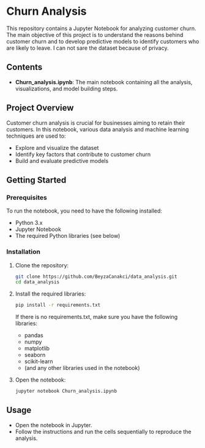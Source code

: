 
# Churn Analysis

This repository contains a Jupyter Notebook for analyzing customer churn. The main objective of this project is to understand the reasons behind customer churn and to develop predictive models to identify customers who are likely to leave. I can not sare the dataset because of privacy.

## Contents

- **Churn_analysis.ipynb**: The main notebook containing all the analysis, visualizations, and model building steps.

## Project Overview

Customer churn analysis is crucial for businesses aiming to retain their customers. In this notebook, various data analysis and machine learning techniques are used to:

- Explore and visualize the dataset
- Identify key factors that contribute to customer churn
- Build and evaluate predictive models

## Getting Started

### Prerequisites

To run the notebook, you need to have the following installed:

- Python 3.x
- Jupyter Notebook
- The required Python libraries (see below)

### Installation

1. Clone the repository:
    ```bash
    git clone https://github.com/BeyzaCanakci/data_analysis.git
    cd data_analysis
    ```

2. Install the required libraries:
    ```bash
    pip install -r requirements.txt
    ```

   If there is no requirements.txt, make sure you have the following libraries:
    - pandas
    - numpy
    - matplotlib
    - seaborn
    - scikit-learn
    - (and any other libraries used in the notebook)

3. Open the notebook:
    ```bash
    jupyter notebook Churn_analysis.ipynb
    ```

## Usage

- Open the notebook in Jupyter.
- Follow the instructions and run the cells sequentially to reproduce the analysis.

